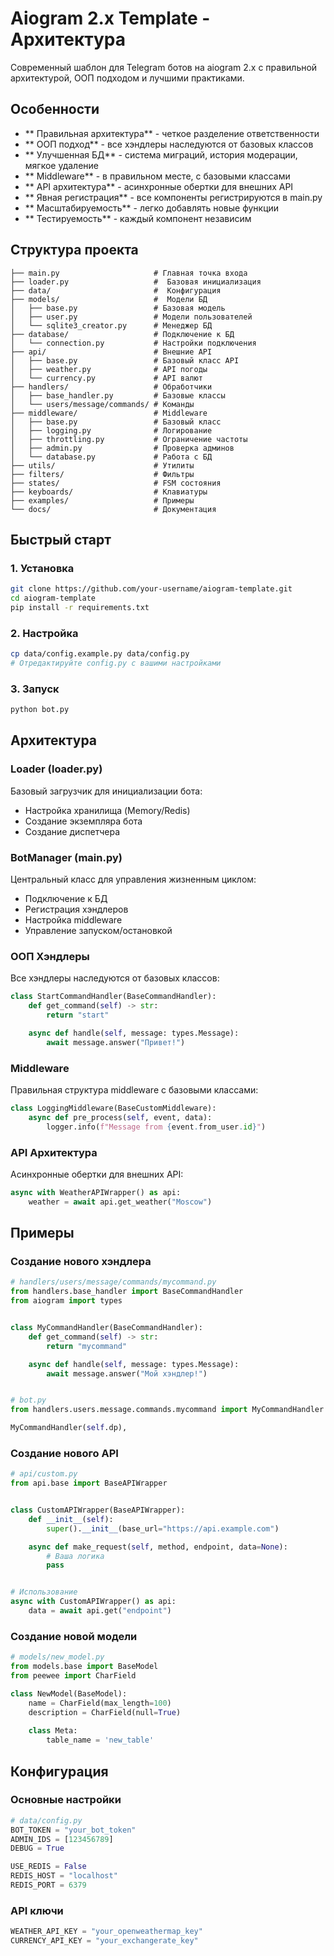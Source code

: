 # Aiogram 2.x Template - Архитектура

Современный шаблон для Telegram ботов на aiogram 2.x с правильной архитектурой, ООП подходом и лучшими практиками.

## Особенности

- ** Правильная архитектура** - четкое разделение ответственности
- ** ООП подход** - все хэндлеры наследуются от базовых классов
- ** Улучшенная БД** - система миграций, история модерации, мягкое удаление
- ** Middleware** - в правильном месте, с базовыми классами
- ** API архитектура** - асинхронные обертки для внешних API
- ** Явная регистрация** - все компоненты регистрируются в main.py
- ** Масштабируемость** - легко добавлять новые функции
- ** Тестируемость** - каждый компонент независим

## Структура проекта

```
├── main.py                     # Главная точка входа
├── loader.py                   # ️ Базовая инициализация
├── data/                       #  Конфигурация
├── models/                     # ️ Модели БД
│   ├── base.py                 # Базовая модель
│   ├── user.py                 # Модели пользователей
│   └── sqlite3_creator.py      # Менеджер БД
├── database/                   # Подключение к БД
│   └── connection.py           # Настройки подключения
├── api/                        # Внешние API
│   ├── base.py                 # Базовый класс API
│   ├── weather.py              # API погоды
│   └── currency.py             # API валют
├── handlers/                   # Обработчики
│   ├── base_handler.py         # Базовые классы
│   └── users/message/commands/ # Команды
├── middleware/                 # Middleware
│   ├── base.py                 # Базовый класс
│   ├── logging.py              # Логирование
│   ├── throttling.py           # Ограничение частоты
│   ├── admin.py                # Проверка админов
│   └── database.py             # Работа с БД
├── utils/                      # Утилиты
├── filters/                    # Фильтры
├── states/                     # FSM состояния
├── keyboards/                  # Клавиатуры
├── examples/                   # Примеры
└── docs/                       # Документация
```

## Быстрый старт

### 1. Установка

```bash
git clone https://github.com/your-username/aiogram-template.git
cd aiogram-template
pip install -r requirements.txt
```

### 2. Настройка

```bash
cp data/config.example.py data/config.py
# Отредактируйте config.py с вашими настройками
```

### 3. Запуск

```bash
python bot.py
```

## Архитектура

### Loader (loader.py)

Базовый загрузчик для инициализации бота:

- Настройка хранилища (Memory/Redis)
- Создание экземпляра бота
- Создание диспетчера

### BotManager (main.py)

Центральный класс для управления жизненным циклом:

- Подключение к БД
- Регистрация хэндлеров
- Настройка middleware
- Управление запуском/остановкой

### ООП Хэндлеры

Все хэндлеры наследуются от базовых классов:

```python
class StartCommandHandler(BaseCommandHandler):
    def get_command(self) -> str:
        return "start"

    async def handle(self, message: types.Message):
        await message.answer("Привет!")
```

### Middleware

Правильная структура middleware с базовыми классами:

```python
class LoggingMiddleware(BaseCustomMiddleware):
    async def pre_process(self, event, data):
        logger.info(f"Message from {event.from_user.id}")
```

### API Архитектура

Асинхронные обертки для внешних API:

```python
async with WeatherAPIWrapper() as api:
    weather = await api.get_weather("Moscow")
```

## Примеры

### Создание нового хэндлера

```python
# handlers/users/message/commands/mycommand.py
from handlers.base_handler import BaseCommandHandler
from aiogram import types


class MyCommandHandler(BaseCommandHandler):
    def get_command(self) -> str:
        return "mycommand"

    async def handle(self, message: types.Message):
        await message.answer("Мой хэндлер!")


# bot.py
from handlers.users.message.commands.mycommand import MyCommandHandler

MyCommandHandler(self.dp),
```

### Создание нового API

```python
# api/custom.py
from api.base import BaseAPIWrapper


class CustomAPIWrapper(BaseAPIWrapper):
    def __init__(self):
        super().__init__(base_url="https://api.example.com")

    async def make_request(self, method, endpoint, data=None):
        # Ваша логика
        pass


# Использование
async with CustomAPIWrapper() as api:
    data = await api.get("endpoint")
```

### Создание новой модели

```python
# models/new_model.py
from models.base import BaseModel
from peewee import CharField

class NewModel(BaseModel):
    name = CharField(max_length=100)
    description = CharField(null=True)
    
    class Meta:
        table_name = 'new_table'
```

## Конфигурация

### Основные настройки

```python
# data/config.py
BOT_TOKEN = "your_bot_token"
ADMIN_IDS = [123456789]
DEBUG = True

USE_REDIS = False
REDIS_HOST = "localhost"
REDIS_PORT = 6379
```

### API ключи

```python
WEATHER_API_KEY = "your_openweathermap_key"
CURRENCY_API_KEY = "your_exchangerate_key"
```
